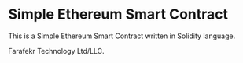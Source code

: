 # Simple Ethereum Smart Contract
This is a Simple Ethereum Smart Contract written in Solidity language.

Farafekr Technology Ltd/LLC.
